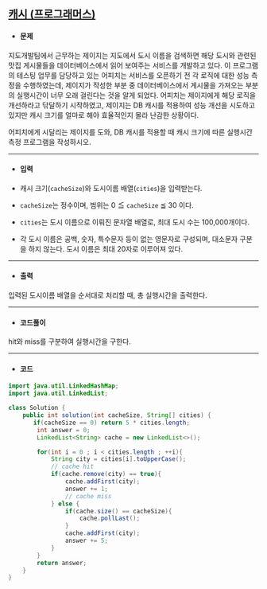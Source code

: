 ## [캐시 (프로그래머스)](https://programmers.co.kr/learn/courses/30/lessons/17680)

- #### 문제

지도개발팀에서 근무하는 제이지는 지도에서 도시 이름을 검색하면 해당 도시와 관련된 맛집 게시물들을 데이터베이스에서 읽어 보여주는 서비스를 개발하고 있다.
이 프로그램의 테스팅 업무를 담당하고 있는 어피치는 서비스를 오픈하기 전 각 로직에 대한 성능 측정을 수행하였는데, 제이지가 작성한 부분 중 데이터베이스에서 게시물을 가져오는 부분의 실행시간이 너무 오래 걸린다는 것을 알게 되었다.
어피치는 제이지에게 해당 로직을 개선하라고 닦달하기 시작하였고, 제이지는 DB 캐시를 적용하여 성능 개선을 시도하고 있지만 캐시 크기를 얼마로 해야 효율적인지 몰라 난감한 상황이다.

어피치에게 시달리는 제이지를 도와, DB 캐시를 적용할 때 캐시 크기에 따른 실행시간 측정 프로그램을 작성하시오.

---



- #### 입력

- 캐시 크기(`cacheSize`)와 도시이름 배열(`cities`)을 입력받는다.
- `cacheSize`는 정수이며, 범위는 0 ≦ `cacheSize` ≦ 30 이다.
- `cities`는 도시 이름으로 이뤄진 문자열 배열로, 최대 도시 수는 100,000개이다.
- 각 도시 이름은 공백, 숫자, 특수문자 등이 없는 영문자로 구성되며, 대소문자 구분을 하지 않는다. 도시 이름은 최대 20자로 이루어져 있다.

---



- #### 출력

입력된 도시이름 배열을 순서대로 처리할 때, 총 실행시간을 출력한다.

---



- #### 코드풀이



hit와 miss를 구분하여 실행시간을 구한다.



---



- #### 코드

```java
import java.util.LinkedHashMap;
import java.util.LinkedList;

class Solution {
    public int solution(int cacheSize, String[] cities) {
       if(cacheSize == 0) return 5 * cities.length;   
		int answer = 0;
		LinkedList<String> cache = new LinkedList<>();

		for(int i = 0 ; i < cities.length ; ++i){
			String city = cities[i].toUpperCase();
			// cache hit
			if(cache.remove(city) == true){
				cache.addFirst(city);
				answer += 1;
				// cache miss
			} else {
				if(cache.size() == cacheSize){
					cache.pollLast();
				}
				cache.addFirst(city);
				answer += 5;
			}
		}
		return answer;
    }
}
```